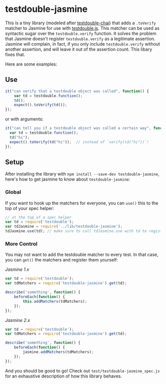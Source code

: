 # testdouble-jasmine
This is a tiny library (modeled after [testdouble-chai](https://github.com/BaseCase/testdouble-chai)) that adds a `.toVerify` matcher to Jasmine for use with [testdouble.js](https://github.com/testdouble/testdouble.js).  This matcher can be used as syntactic sugar over the `testdouble.verify` function.  It solves the problem that Jasmine doesn't register `testdouble.verify` as a legitimate assertion.  Jasmine will complain, in fact, if you only include `testdouble.verify` without another assertion, and will leave it out of the assertion count.  This libary fixes that.

Here are some examples:

## Use
```js
it("can verify that a testdouble object was called", function() {
	var td = testdouble.function();
	td();
	expect().toVerify(td());
});
```

or with arguments:

```js
it("can tell you if a testdouble object was called a certain way", function() {
  var td = testdouble.function();
  td("hi");
  expect().toVerify(td("hi"));  // instead of `verify(td("hi"))`!
});
```

## Setup
After installing the library with `npm install --save-dev testdouble-jasmine`, here's how to get jasmine to know about `testdouble-jasmine`:

### Global
If you want to hook up the matchers for everyone, you can `use()` this to the top of your spec helper:

```js
// at the top of a spec helper
var td = require('testdouble');
var tdJasmine = require('../lib/testdouble-jasmine'); 
tdJasmine.use(td); // make sure to call tdJasmine.use with td to register the matcher
```

### More Control
You may not want to add the testdouble matcher to every test.  In that case, you can `get()` the matchers and register them yourself:

*Jasmine 1.x*
```js
var td = require('testdouble');
var tdMatchers = require('testdouble-jasmine').get(td);

describe('something', function() {
    beforeEach(function() {
        this.addMatchers(tdMatchers);
    });
});
```

*Jasmine 2.x*
```js
var td = require('testdouble');
var tdMatchers = require('testdouble-jasmine').get(td);

describe('something', function() {
    beforeEach(function() {
        jasmine.addMatchers(tdMatchers);
    });
});
```

And you should be good to go! Check out `test/testdouble-jasmine_spec.js` for an exhaustive description of how this library behaves.
